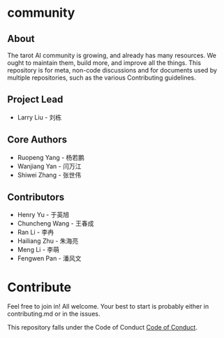 # community

## About
The tarot AI community is growing, and already has many resources. We ought to maintain them, build more, and improve all the things. This repository is for meta, non-code discussions and for documents used by multiple repositories, such as the various Contributing guidelines.

## Project Lead
 * Larry Liu - 刘栋

## Core Authors
 * Ruopeng Yang - 杨若鹏
 * Wanjiang Yan - 闫万江
 * Shiwei Zhang - 张世伟

## Contributors
 * Henry Yu - 于英旭
 * Chuncheng Wang - 王春成
 * Ran Li - 李冉
 * Hailiang Zhu - 朱海亮
 * Meng Li - 李萌
 * Fengwen Pan - 潘风文


# Contribute

Feel free to join in! All welcome. Your best to start is probably either in contributing.md or in the issues.


This repository falls under the Code of Conduct [Code of Conduct](https://github.com/tarotAI/community/blob/master/code-of-conduct.md).
